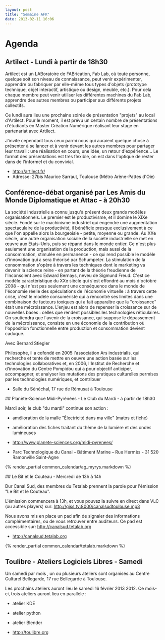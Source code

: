 ```yaml
---
layout: post
title: "Semaine AFK"
date: 2013-02-11 16:06
---
```


# Agenda

## Artilect - Lundi à partir de 18h30

Artilect est un LABoratoire de FABrication, Fab Lab, où toute personne, quelque soit son niveau de connaissance, peut venir expérimenter, apprendre ou fabriquer par elle-même tous types d'objets (prototype technique, objet interactif, artistique ou design, meuble, etc.). Pour cela chaque membre peut venir utiliser les différentes machines du Fab Lab, apprendre des autres membres ou participer aux différents projets collectifs.

Ce lundi aura lieu une prochaine soirée de présentation "projets" au local d'Artilect.
Pour le moment, il est prévu un certain nombre de présentations d'étudiants en Master Création Numérique réalisant leur stage en partenariat avec Artilect.

J'invite cependant tous ceux parmi nous qui auraient quelque chose à présenter à se lancer et à venir devant les autres membres pour partager leur travail : une réalisation en cours, une idée, un retour d'expérience... 
Le format des présentations est très flexible, on est dans l'optique de rester dans de l'informel et du convivial.

* http://artilect.fr/
* Adresse: 27bis Maurice Sarraut, Toulouse (Métro Arène-Pattes d'Oie)

## Conférence-débat organisé par Les Amis du Monde Diplomatique et Attac - à 20h30

La société industrielle a connu jusqu'à présent deux grands
modèles organisationnels.
Le premier est le productivisme, et il domine le XIXe siècle.
Fondé sur le machinisme industriel qui engendre une
augmentation spectaculaire de la productivité, il bénéficie
presque exclusivement à ce que l'on appelle alors
la bourgeoisie - petite, moyenne ou grande.
Au XXe siècle, une autre organisation sociale de la société
industrielle se met en œuvre aux États-Unis, puis se répand
dans le monde entier. Ce n'est plus seulement une
organisation de la production, mais aussi de la
consommation, stimulée en permanence - ce qui rend
possible le modèle d'innovation qui a sera théorisé par
Schumpeter. La stimulation de la consommation s'opère
à travers les techniques dont le marketing va devenir la
science reine - en partant de la théorie freudienne de
l'inconscient avec Edward Bernays, neveu de Sigmund Freud.
C'est ce modèle caractéristique du XXe siècle qui s'est
effondré au mois d'octobre 2008 - qui n'est pas seulement
une conséquence dans le monde de l'économie réelle des
spéculations de l'économie virtuelle : à travers cette crise,
c'est le modèle consumériste qui a rencontré ses limites dans
une combinaison de facteurs toxiques qui a fait apparaître
que la "croissance" était une mécroissance.
L'enjeu est alors de repenser la croissance sur de nouvelles
bases : celles que rendent possibles les technologies
réticulaires. On soutiendra que l'avenir de la croissance, qui
suppose le dépassement de la mécroissance, consiste en
une économie de la contribution où l'opposition fonctionnelle
entre production et consommation devient caduque.

Avec Bernard Stiegler

Philosophe, il a cofondé
en 2005 l'association
Ars industrialis, qui recherche
et tente de mettre en oeuvre
une action basée sur les
technologies collaboratives
et, en 2006, l'Institut de
Recherche et d'innovation
du Centre Pompidou qui a pour
objectif anticiper, accompagner,
et analyser les mutations des
pratiques culturelles permises
par les technologies
numériques, et contribuer


* Salle du Sénéchal, 17 rue de Rémusat à Toulouse

## Planète-Science Midi-Pyrénées - Le Club du Mardi - à partir de 18h30

Mardi soir, le club "du mardi" continue son action :

* amélioration de la malle "Électricité dans ma ville" (matos et fiche)
* amélioration des fiches traitant du thème de la lumière et des ondes lumineuses

* http://www.planete-sciences.org/midi-pyrenees/
* Parc Technologique du Canal – Bâtiment Marine – Rue Hermès - 31 520 Ramonville Saint-Agne

{% render_partial common_calendar/ag_myrys.markdown %}

## Le Bit et le Couteau - Mercredi de 13h à 14h

Dur Canal Sud, des membres du Tetalab prennent la parole pour
l'émission "Le Bit et le Couteau".

L'émission commencera à 13h, et vous pouvez la suivre en direct dans
VLC (ou autres players) sur: http://giss.tv:8000/canalsudtoulouse.mp3

Nous avons mis en place un pad afin de signaler des informations
complémentaires, ou de vous retrouver entre auditeurs. Ce pad est
accessible sur: http://canalsud.tetalab.org

* http://canalsud.tetalab.org

{% render_partial common_calendar/tetalab.markdown %}

## Toulibre - Ateliers Logiciels Libres - Samedi

Un samedi par mois , un ou plusieurs ateliers sont organisés au Centre Culturel Bellegarde, 17 rue Bellegarde à Toulouse.

Les prochains ateliers auront lieu le samedi 16 février 2013 2012. Ce mois-ci, trois ateliers auront lieu en parallèle :

* atelier KDE
* atelier python
* atelier Blender

* http://toulibre.org
